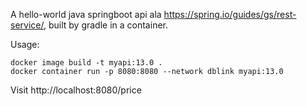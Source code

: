 A hello-world java springboot api ala https://spring.io/guides/gs/rest-service/,
built by gradle in a container.

Usage:

```
docker image build -t myapi:13.0 .
docker container run -p 8080:8080 --network dblink myapi:13.0
```

Visit http://localhost:8080/price
